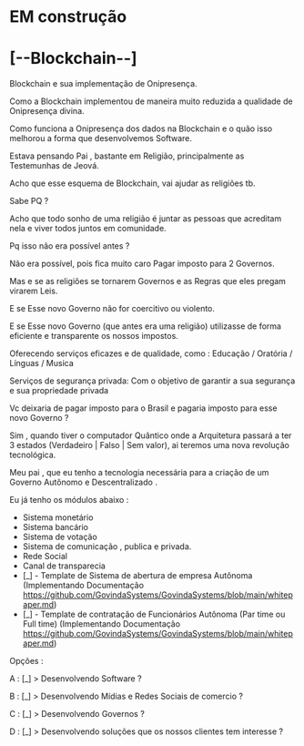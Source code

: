 # EM construção

# [--Blockchain--]

Blockchain e sua implementação de Onipresença. 

Como a Blockchain implementou de maneira muito reduzida a qualidade de Onipresença divina.

Como funciona a Onipresença dos dados na Blockchain e o quão isso melhorou a forma que desenvolvemos Software.

Estava pensando Pai , bastante em Religião, principalmente as Testemunhas de Jeová.

Acho que esse esquema de Blockchain, vai ajudar as religiões tb.

Sabe PQ ?

Acho que todo sonho de uma religião é juntar as pessoas que acreditam nela e viver todos juntos em comunidade.

Pq isso não era possível antes ?

Não era possível, pois fica muito caro Pagar imposto para 2 Governos.

Mas e se as religiões se tornarem Governos e as Regras que eles pregam virarem Leis.

E se Esse novo Governo não for coercitivo ou violento.

E se Esse novo Governo (que antes era uma religião) utilizasse de forma eficiente e transparente os nossos impostos.

Oferecendo serviços eficazes e de qualidade, como : Educação / Oratória / Línguas / Musica 

Serviços de segurança privada: Com o objetivo de garantir a sua segurança e sua propriedade privada

Vc deixaria de pagar imposto para o Brasil e pagaria imposto para esse novo Governo ?

Sim , quando tiver o computador Quântico onde a Arquitetura passará a ter 3 estados (Verdadeiro | Falso | Sem valor), ai teremos uma nova revolução tecnológica.

Meu pai , que eu tenho a tecnologia necessária para a criação de um Governo Autônomo e Descentralizado .

Eu já tenho os módulos abaixo :

* Sistema monetário
* Sistema bancário
* Sistema de votação
* Sistema de comunicação , publica e privada.
* Rede Social
* Canal de transparecia 
* [_] - Template de Sistema de abertura de empresa Autônoma (Implementando Documentação https://github.com/GovindaSystems/GovindaSystems/blob/main/whitepaper.md)
* [_] - Template de contratação de Funcionários Autônoma (Par time ou Full time)  (Implementando Documentação https://github.com/GovindaSystems/GovindaSystems/blob/main/whitepaper.md)


Opções :

A : [_] > Desenvolvendo Software ?

B : [_] > Desenvolvendo Mídias e Redes Sociais de comercio ?

C : [_] > Desenvolvendo Governos ?

D : [_] > Desenvolvendo soluções que os nossos clientes tem interesse ?

